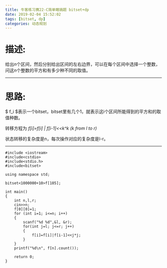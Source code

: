 ```yaml
---
title: 牛客练习赛22-C简单瞎搞题 bitset+dp
date: 2019-02-04 15:52:02
tags: [bitset, dp]
categories: 动态规划
---
```

# 描述:

给出$n$个区间，然后分别给出区间的左右边界，可以在每个区间中选择一个整数，问这$n$个整数的平方和有多少种不同的取值。

---
<!-- more -->
# 思路:

$ f_i $表示一个bitset，bitset里有几个1，就表示这i个区间所能得到的平方和的取值种数。

转移方程为 *f[i]=f[i] | f[i-1]<<k^k (k from l to r)*

状态转移的复杂度是n，每次操作对应的复杂度是l-r。

---
```
#include <iostream>
#include<cstdio>
#include<stdio.h>
#include<bitset>

using namespace std;

bitset<1000000+10>f[105];

int main()
{
    int n,l,r;
    cin>>n;
    f[0][0]=1;
    for (int i=1; i<=n; i++)
    {
        scanf("%d %d",&l, &r);
        for(int j=l; j<=r; j++)
        {
            f[i]=f[i]|f[i-1]<<j*j;
        }
    }
    printf("%d\n", f[n].count());

    return 0;
}
```
